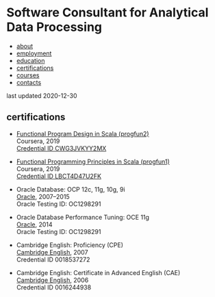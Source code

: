 # Software Consultant for Analytical Data Processing

<ul class="nav">
<li><a href="./index.md">about</a></li>
<li><a href="./employment.md">employment</a></li>
<li><a href="./education.md">education</a></li>
<li class="nav-active"><a href="./certifications.md">certifications</a></li>
<li><a href="./courses.md">courses</a></li>
<li><a href="./contacts.md">contacts</a></li>
</ul>

last updated 2020-12-30

## certifications

* [Functional Program Design in Scala (progfun2)](https://www.coursera.org/learn/progfun2) \
Coursera, 2019 \
[Credential ID CWG3JVKYY2MX](https://www.coursera.org/account/accomplishments/certificate/CWG3JVKYY2MX)

* [Functional Programming Principles in Scala (progfun1)](https://www.coursera.org/learn/progfun1) \
Coursera, 2019 \
[Credential ID LBCT4D47U2FK](https://www.coursera.org/account/accomplishments/certificate/LBCT4D47U2FK)

* Oracle Database: OCP 12c, 11g, 10g, 9i \
[Oracle], 2007–2015 \
Oracle Testing ID: OC1298291

* Oracle Database Performance Tuning: OCE 11g \
[Oracle], 2014 \
Oracle Testing ID: OC1298291

* Cambridge English: Proficiency (CPE) \
[Cambridge English], 2007 \
Credential ID 0018537272

* Cambridge English: Certificate in Advanced English (CAE) \
[Cambridge English], 2006 \
Credential ID 0016244938


[Cambridge English]: https://www.cambridgeenglish.org/
[Oracle]: https://education.oracle.com/certification
